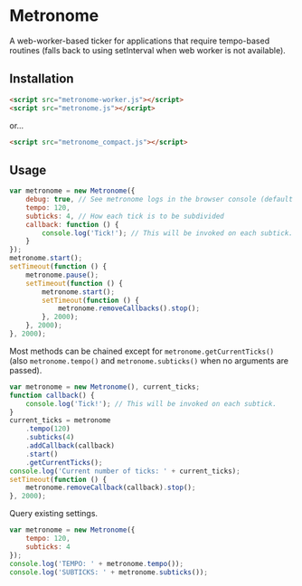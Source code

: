 # Metronome
A web-worker-based ticker for applications that require tempo-based routines (falls back to using setInterval when web worker is not available).

## Installation

```html
<script src="metronome-worker.js"></script>
<script src="metronome.js"></script>
```

or...

```html
<script src="metronome_compact.js"></script>
```

## Usage

```javascript
var metronome = new Metronome({
	debug: true, // See metronome logs in the browser console (default is false).
	tempo: 120,
	subticks: 4, // How each tick is to be subdivided
	callback: function () {
		console.log('Tick!'); // This will be invoked on each subtick.
	}
});
metronome.start();
setTimeout(function () {
	metronome.pause();
	setTimeout(function () {
		metronome.start();
		setTimeout(function () {
			metronome.removeCallbacks().stop();
		}, 2000);
	}, 2000);
}, 2000);
```

Most methods can be chained except for `metronome.getCurrentTicks()` (also `metronome.tempo()` and `metronome.subticks()` when no arguments are passed).

```javascript
var metronome = new Metronome(), current_ticks;
function callback() {
	console.log('Tick!'); // This will be invoked on each subtick.
}
current_ticks = metronome
	.tempo(120)
	.subticks(4)
	.addCallback(callback)
	.start()
	.getCurrentTicks();
console.log('Current number of ticks: ' + current_ticks);
setTimeout(function () {
	metronome.removeCallback(callback).stop();
}, 2000);
```

Query existing settings.

```javascript
var metronome = new Metronome({
	tempo: 120,
	subticks: 4
});
console.log('TEMPO: ' + metronome.tempo());
console.log('SUBTICKS: ' + metronome.subticks());
```